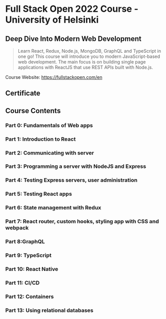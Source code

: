 # Full Stack Open 2022 Course - University of Helsinki

## Deep Dive Into Modern Web Development

> Learn React, Redux, Node.js, MongoDB, GraphQL and TypeScript in one go! This course will introduce you to modern JavaScript-based web development. The main focus is on building single page applications with ReactJS that use REST APIs built with Node.js.

Course Website: https://fullstackopen.com/en

## Certificate
## Course Contents
### Part 0: Fundamentals of Web apps
### Part 1: Introduction to React
### Part 2: Communicating with server
### Part 3: Programming a server with NodeJS and Express
### Part 4: Testing Express servers, user administration
### Part 5: Testing React apps
### Part 6: State management with Redux
### Part 7: React router, custom hooks, styling app with CSS and webpack
### Part 8:GraphQL
### Part 9: TypeScript
### Part 10: React Native
### Part 11: CI/CD
### Part 12: Containers
### Part 13: Using relational databases